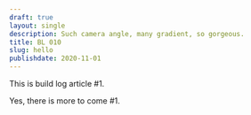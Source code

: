 ```yaml
---
draft: true
layout: single
description: Such camera angle, many gradient, so gorgeous.
title: BL 010
slug: hello
publishdate: 2020-11-01
---
```


This is build log article #1.

<!--more-->

Yes, there is more to come #1.

